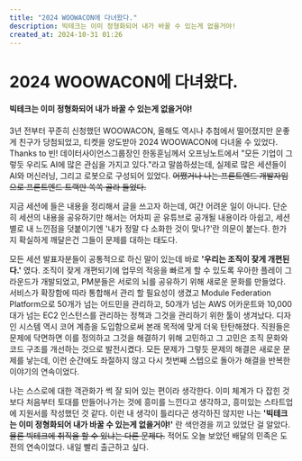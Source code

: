 ```yaml
---
title: "2024 WOOWACON에 다녀왔다."
description: 빅테크는 이미 정형화되어 내가 바꿀 수 있는게 없을거야!
created_at: 2024-10-31 01:26
---
```


# 2024 WOOWACON에 다녀왔다.

#### 빅테크는 이미 정형화되어 내가 바꿀 수 있는게 없을거야!

3년 전부터 꾸준히 신청했던 WOOWACON, 올해도 역시나 추첨에서 떨어졌지만 운좋게 친구가 당첨되었고, 티켓을 양도받아 2024 WOOWACON에 다녀올 수 있었다. Thanks to 빈! 데이터사이언스그룹장인 한동훈님께서 오프닝노트에서 "모든 기업이 그렇듯 우리도 AI에 많은 관심을 가지고 있다."라고 말씀하셨는데, 실제로 많은 세션들이 AI와 머신러닝, 그리고 로봇으로 구성되어 있었다. ~~어쨌거나 나는 프론트엔드 개발자임으로 프론트엔드 트랙만 쏙쏙 골라 들었다.~~

지금 세션에 들은 내용을 정리해서 글을 쓰고자 하는데, 여간 어려운 일이 아니다. 단순히 세션의 내용을 공유하기만 해서는 어차피 곧 유튜브로 공개될 내용이라 아쉽고, 세션 별로 내 느낀점을 덧붙이기엔 '내가 정말 다 소화한 것이 맞나?'란 의문이 붙는다. 한가지 확실하게 깨달은건 그들이 문제를 대하는 태도다.

모든 세션 발표자분들이 공통적으로 하신 말이 있는데 바로 **'우리는 조직이 잦게 개편된다.'** 였다. 조직이 잦게 개편되기에 업무의 적응을 빠르게 할 수 있도록 우아한 플레이 그라운드가 개발되었고, PM분들은 서로의 뇌를 공유하기 위해 새로운 문화를 만들었다. 서비스가 확장함에 따라 통합해서 관리 할 필요성이 생겼고 Module Federation Platform으로 50개가 넘는 어드민을 관리하고, 50개가 넘는 AWS 어카운트와 10,000대가 넘는 EC2 인스턴스를 관리하는 정책과 그것을 관리하기 위한 툴이 생겨났다. 디자인 시스템 역시 코어 계층을 도입함으로써 본래 목적에 맞게 더욱 탄탄해졌다. 직원들은 문제에 닥면하면 이를 정의하고 그것을 해결하기 위해 고민하고 그 고민은 조직 문화와 코드 구조를 개선하는 것으로 발전시켰다. 모든 문제가 그렇듯 문제의 해결은 새로운 문제를 낳는데, 이런 순간에도 좌절하지 않고 다시 첫번째 스텝으로 돌아가 해결을 반복한 이야기의 연속이었다.

나는 스스로에 대한 객관화가 썩 잘 되어 있는 편이라 생각한다. 이미 체계가 다 잡힌 것보다 처음부터 토대를 만들어나가는 것에 흥미를 느낀다고 생각하고, 흥미있는 스타트업에 지원서를 작성했던 것 같다. 이런 내 생각이 틀리다곤 생각하진 않지만 나는 **'빅테크는 이미 정형화되어 내가 바꿀 수 있는게 없을거야!'** 란 색안경을 끼고 있었단 걸 알았다. ~~물론 빅테크에 취직을 할 수 있냐는 다른 문제다.~~ 적어도 오늘 보았던 배달의 민족은 도전의 연속이었다. 내일 빨리 출근하고 싶다.
